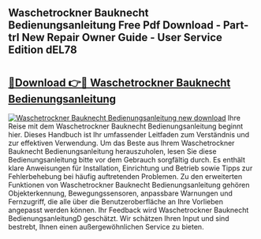 ## Waschetrockner Bauknecht Bedienungsanleitung Free Pdf Download - Part-trI New Repair Owner Guide - User Service Edition dEL78

# <h2><a href="http://df34c8t.blite.top/?on=Waschetrockner+Bauknecht+Bedienungsanleitung">🔗Download 👉🔴 Waschetrockner Bauknecht Bedienungsanleitung</a></h2>

[![Waschetrockner Bauknecht Bedienungsanleitung new download](https://i.imgur.com/lujVjoI.png)](http://df34c8t.blite.top/?on=Waschetrockner+Bauknecht+Bedienungsanleitung)
Ihre Reise mit dem Waschetrockner Bauknecht Bedienungsanleitung beginnt hier. Dieses Handbuch ist Ihr umfassender Leitfaden zum Verständnis und zur effektiven Verwendung. Um das Beste aus Ihrem Waschetrockner Bauknecht Bedienungsanleitung herauszuholen, lesen Sie diese Bedienungsanleitung bitte vor dem Gebrauch sorgfältig durch. Es enthält klare Anweisungen für Installation, Einrichtung und Betrieb sowie Tipps zur Fehlerbehebung bei häufig auftretenden Problemen. Zu den erweiterten Funktionen von Waschetrockner Bauknecht Bedienungsanleitung gehören Objekterkennung, Bewegungssensoren, anpassbare Warnungen und Fernzugriff, die alle über die Benutzeroberfläche an Ihre Vorlieben angepasst werden können. Ihr Feedback wird Waschetrockner Bauknecht BedienungsanleitungD geschätzt. Wir schätzen Ihren Input und sind bestrebt, Ihnen einen außergewöhnlichen Service zu bieten.
